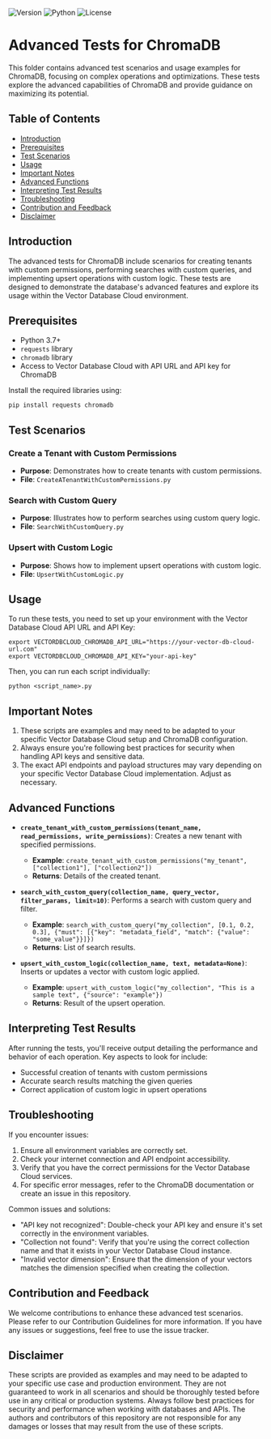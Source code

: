 ![Version](https://img.shields.io/badge/version-1.0.0-blue.svg)
![Python](https://img.shields.io/badge/python-3.7%2B-green.svg)
![License](https://img.shields.io/badge/license-MIT-green.svg)

# Advanced Tests for ChromaDB

This folder contains advanced test scenarios and usage examples for ChromaDB, focusing on complex operations and optimizations. These tests explore the advanced capabilities of ChromaDB and provide guidance on maximizing its potential.

## Table of Contents

- [Introduction](#introduction)
- [Prerequisites](#prerequisites)
- [Test Scenarios](#test-scenarios)
- [Usage](#usage)
- [Important Notes](#important-notes)
- [Advanced Functions](#advanced-functions)
- [Interpreting Test Results](#interpreting-test-results)
- [Troubleshooting](#troubleshooting)
- [Contribution and Feedback](#contribution-and-feedback)
- [Disclaimer](#disclaimer)

## Introduction

The advanced tests for ChromaDB include scenarios for creating tenants with custom permissions, performing searches with custom queries, and implementing upsert operations with custom logic. These tests are designed to demonstrate the database's advanced features and explore its usage within the Vector Database Cloud environment.

## Prerequisites

- Python 3.7+
- `requests` library
- `chromadb` library
- Access to Vector Database Cloud with API URL and API key for ChromaDB

Install the required libraries using:
```
pip install requests chromadb
```

## Test Scenarios

### Create a Tenant with Custom Permissions
- **Purpose**: Demonstrates how to create tenants with custom permissions.
- **File**: `CreateATenantWithCustomPermissions.py`

### Search with Custom Query
- **Purpose**: Illustrates how to perform searches using custom query logic.
- **File**: `SearchWithCustomQuery.py`

### Upsert with Custom Logic
- **Purpose**: Shows how to implement upsert operations with custom logic.
- **File**: `UpsertWithCustomLogic.py`

## Usage

To run these tests, you need to set up your environment with the Vector Database Cloud API URL and API Key:

```
export VECTORDBCLOUD_CHROMADB_API_URL="https://your-vector-db-cloud-url.com"
export VECTORDBCLOUD_CHROMADB_API_KEY="your-api-key"
```

Then, you can run each script individually:

```
python <script_name>.py
```

## Important Notes

1. These scripts are examples and may need to be adapted to your specific Vector Database Cloud setup and ChromaDB configuration.
2. Always ensure you're following best practices for security when handling API keys and sensitive data.
3. The exact API endpoints and payload structures may vary depending on your specific Vector Database Cloud implementation. Adjust as necessary.
   

## Advanced Functions

- **`create_tenant_with_custom_permissions(tenant_name, read_permissions, write_permissions)`**: Creates a new tenant with specified permissions.
  - **Example**: `create_tenant_with_custom_permissions("my_tenant", ["collection1"], ["collection2"])`
  - **Returns**: Details of the created tenant.

- **`search_with_custom_query(collection_name, query_vector, filter_params, limit=10)`**: Performs a search with custom query and filter.
  - **Example**: `search_with_custom_query("my_collection", [0.1, 0.2, 0.3], {"must": [{"key": "metadata_field", "match": {"value": "some_value"}}]})`
  - **Returns**: List of search results.

- **`upsert_with_custom_logic(collection_name, text, metadata=None)`**: Inserts or updates a vector with custom logic applied.
  - **Example**: `upsert_with_custom_logic("my_collection", "This is a sample text", {"source": "example"})`
  - **Returns**: Result of the upsert operation.

## Interpreting Test Results

After running the tests, you'll receive output detailing the performance and behavior of each operation. Key aspects to look for include:

- Successful creation of tenants with custom permissions
- Accurate search results matching the given queries
- Correct application of custom logic in upsert operations

## Troubleshooting

If you encounter issues:

1. Ensure all environment variables are correctly set.
2. Check your internet connection and API endpoint accessibility.
3. Verify that you have the correct permissions for the Vector Database Cloud services.
4. For specific error messages, refer to the ChromaDB documentation or create an issue in this repository.

Common issues and solutions:
- "API key not recognized": Double-check your API key and ensure it's set correctly in the environment variables.
- "Collection not found": Verify that you're using the correct collection name and that it exists in your Vector Database Cloud instance.
- "Invalid vector dimension": Ensure that the dimension of your vectors matches the dimension specified when creating the collection.

## Contribution and Feedback

We welcome contributions to enhance these advanced test scenarios. Please refer to our Contribution Guidelines for more information. If you have any issues or suggestions, feel free to use the issue tracker.


## Disclaimer

These scripts are provided as examples and may need to be adapted to your specific use case and production environment. They are not guaranteed to work in all scenarios and should be thoroughly tested before use in any critical or production systems. Always follow best practices for security and performance when working with databases and APIs. The authors and contributors of this repository are not responsible for any damages or losses that may result from the use of these scripts.
